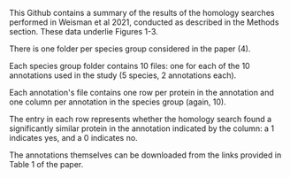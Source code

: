 This Github contains a summary of the results of the homology searches performed in Weisman et al 2021, conducted as described in the Methods section. These data underlie Figures 1-3. 

There is one folder per species group considered in the paper (4).

Each species group folder contains 10 files: one for each of the 10 annotations used in the study (5 species, 2 annotations each). 

Each annotation's file contains one row per protein in the annotation and one column per annotation in the species group (again, 10). 

The entry in each row represents whether the homology search found a significantly similar protein in the annotation indicated by the column: a 1 indicates yes, and a 0 indicates no. 

The annotations themselves can be downloaded from the links provided in Table 1 of the paper. 
